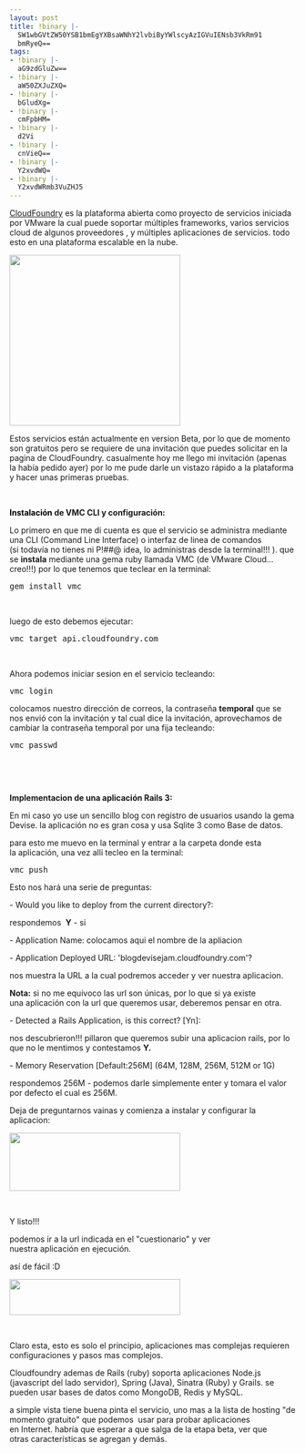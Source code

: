 ```yaml
---
layout: post
title: !binary |-
  SW1wbGVtZW50YSB1bmEgYXBsaWNhY2lvbiByYWlscyAzIGVuIENsb3VkRm91
  bmRyeQ==
tags:
- !binary |-
  aG9zdGluZw==
- !binary |-
  aW50ZXJuZXQ=
- !binary |-
  bGludXg=
- !binary |-
  cmFpbHM=
- !binary |-
  d2Vi
- !binary |-
  cnVieQ==
- !binary |-
  Y2xvdWQ=
- !binary |-
  Y2xvdWRmb3VuZHJ5
---
```

<a href="http://cloudfoundry.com/">CloudFoundry</a> es la plataforma abierta como proyecto de servicios iniciada por VMware la cual puede soportar múltiples frameworks, varios servicios cloud de algunos proveedores , y múltiples aplicaciones de servicios. todo esto en una plataforma escalable en la nube.

<a href="http://blog.jam.net.ve/imagenes/uploads/2011/08/VMW-LGO-CloudFoundry-217-square-300x300.png"><img class="aligncenter size-full wp-image-831" title="VMW-LGO-CloudFoundry-217-square-300x300" src="http://blog.jam.net.ve/imagenes/uploads/2011/08/VMW-LGO-CloudFoundry-217-square-300x300.png" alt="" width="300" height="300" /></a>

Estos servicios están actualmente en version Beta, por lo que de momento son gratuitos pero se requiere de una invitación que puedes solicitar en la pagina de CloudFoundry. casualmente hoy me llego mi invitación (apenas la había pedido ayer) por lo me pude darle un vistazo rápido a la plataforma y hacer unas primeras pruebas.

&nbsp;

<span style="color: #000000;"><strong>Instalación</strong></span><strong> de VMC CLI y configuración:</strong>

Lo primero en que me di cuenta es que el servicio se administra mediante una CLI (Command Line Interface) o interfaz de linea de comandos (si todavía no tienes ni P!##@ idea, lo administras desde la terminal!!! ). que se <strong>instala</strong> mediante una gema ruby llamada VMC (de VMware Cloud... creo!!!) por lo que tenemos que teclear en la terminal:
<pre lang="bash" line="1" escaped="true">gem install vmc</pre>
&nbsp;

luego de esto debemos ejecutar:
<pre lang="bash" line="1" escaped="true">vmc target api.cloudfoundry.com</pre>
&nbsp;

Ahora podemos iniciar sesion en el servicio tecleando:
<pre lang="bash" line="1" escaped="true">vmc login</pre>
colocamos nuestro dirección de correos, la contraseña <strong>temporal</strong> que se nos envió con la invitación y tal cual dice la invitación, aprovechamos de cambiar la contraseña temporal por una fija tecleando:
<pre lang="bash" line="1" escaped="true">vmc passwd</pre>
&nbsp;

&nbsp;

<strong>Implementacion de una aplicación Rails 3:</strong>

En mi caso yo use un sencillo blog con registro de usuarios usando la gema Devise. la aplicación no es gran cosa y usa Sqlite 3 como Base de datos.

para esto me muevo en la terminal y entrar a la carpeta donde esta la aplicación, una vez alli tecleo en la terminal:
<pre lang="bash" line="1" escaped="true">vmc push</pre>
Esto nos hará una serie de preguntas:

- Would you like to deploy from the current directory?:

respondemos  <strong>Y</strong> - si

- Application Name: colocamos aqui el nombre de la apliacion

- Application Deployed URL: 'blogdevisejam.cloudfoundry.com'?

nos muestra la URL a la cual podremos acceder y ver nuestra aplicacion.

<strong>Nota:</strong> si no me equivoco las url son únicas, por lo que si ya existe una aplicación con la url que queremos usar, deberemos pensar en otra.

- Detected a Rails Application, is this correct? [Yn]:

nos descubrieron!!! pillaron que queremos subir una aplicacion rails, por lo que no le mentimos y contestamos <strong>Y.</strong>

- Memory Reservation [Default:256M] (64M, 128M, 256M, 512M or 1G)

respondemos 256M - podemos darle simplemente enter y tomara el valor por defecto el cual es 256M.

Deja de preguntarnos vainas y comienza a instalar y configurar la aplicacion:

<a href="http://blog.jam.net.ve/imagenes/uploads/2011/08/Selección_065.jpeg"><img class="aligncenter size-medium wp-image-829" title="Selección_065" src="http://blog.jam.net.ve/imagenes/uploads/2011/08/Selección_065-300x102.jpg" alt="" width="300" height="102" /></a>

&nbsp;

Y listo!!!

podemos ir a la url indicada en el "cuestionario" y ver nuestra aplicación en ejecución.

así de fácil :D

<a href="http://blog.jam.net.ve/imagenes/uploads/2011/08/Selección_066.jpeg"><img class="aligncenter size-medium wp-image-830" title="Selección_066" src="http://blog.jam.net.ve/imagenes/uploads/2011/08/Selección_066-300x63.jpg" alt="" width="300" height="63" /></a>

&nbsp;

Claro esta, esto es solo el principio, aplicaciones mas complejas requieren configuraciones y pasos mas complejos.

Cloudfoundry ademas de Rails (ruby) soporta aplicaciones Node.js (javascript del lado servidor), Spring (Java), Sinatra (Ruby) y Grails. se pueden usar bases de datos como MongoDB, Redis y MySQL.

a simple vista tiene buena pinta el servicio, uno mas a la lista de hosting "de momento gratuito" que podemos  usar para probar aplicaciones en Internet. habría que esperar a que salga de la etapa beta, ver que otras características se agregan y demás.
